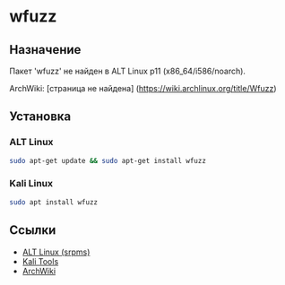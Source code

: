 # wfuzz

## Назначение

Пакет 'wfuzz' не найден в ALT Linux p11 (x86_64/i586/noarch).

ArchWiki: [страница не найдена] (https://wiki.archlinux.org/title/Wfuzz)

## Установка

### ALT Linux
```bash
sudo apt-get update && sudo apt-get install wfuzz
```

### Kali Linux
```bash
sudo apt install wfuzz
```

## Ссылки

- [ALT Linux (srpms)](https://packages.altlinux.org/ru/p11/srpms/wfuzz/)
- [Kali Tools](https://www.kali.org/tools/wfuzz/)
- [ArchWiki](https://wiki.archlinux.org/title/Wfuzz)
